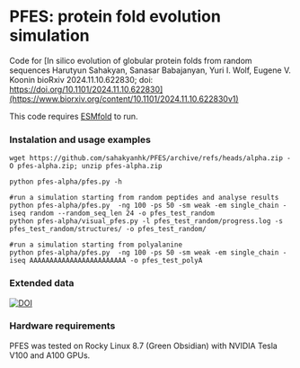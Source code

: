 # PFES: protein fold evolution simulation



Code for [In silico evolution of globular protein folds from random sequences
Harutyun Sahakyan, Sanasar Babajanyan, Yuri I. Wolf, Eugene V. Koonin
bioRxiv 2024.11.10.622830; doi: https://doi.org/10.1101/2024.11.10.622830](https://www.biorxiv.org/content/10.1101/2024.11.10.622830v1)


This code requires [ESMfold](https://github.com/facebookresearch/esm) to run. 

### Instalation and usage examples 
```
wget https://github.com/sahakyanhk/PFES/archive/refs/heads/alpha.zip -O pfes-alpha.zip; unzip pfes-alpha.zip

python pfes-alpha/pfes.py -h

#run a simulation starting from random peptides and analyse results 
python pfes-alpha/pfes.py  -ng 100 -ps 50 -sm weak -em single_chain -iseq random --random_seq_len 24 -o pfes_test_random
python pfes-alpha/visual_pfes.py -l pfes_test_random/progress.log -s pfes_test_random/structures/ -o pfes_test_random/

#run a simulation starting from polyalanine
python pfes-alpha/pfes.py  -ng 100 -ps 50 -sm weak -em single_chain -iseq AAAAAAAAAAAAAAAAAAAAAAAA -o pfes_test_polyA

```
### Extended data
[![DOI](https://zenodo.org/badge/DOI/10.5281/zenodo.14061036.svg)](https://doi.org/10.5281/zenodo.14061036)


### Hardware requirements 
PFES was tested on Rocky Linux 8.7 (Green Obsidian) with NVIDIA Tesla V100 and A100 GPUs. 



